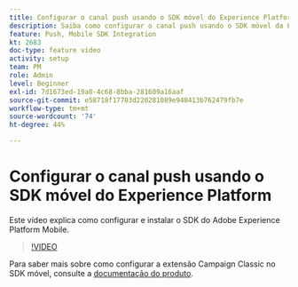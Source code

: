 ```yaml
---
title: Configurar o canal push usando o SDK móvel do Experience Platform
description: Saiba como configurar o canal push usando o SDK móvel da Experience Cloud.
feature: Push, Mobile SDK Integration
kt: 2683
doc-type: feature video
activity: setup
team: PM
role: Admin
level: Beginner
exl-id: 7d1673ed-19a0-4c68-8bba-281609a16aaf
source-git-commit: e58718f17703d220281089e940413b762479fb7e
workflow-type: tm+mt
source-wordcount: '74'
ht-degree: 44%

---
```


# Configurar o canal push usando o SDK móvel do Experience Platform

Este vídeo explica como configurar e instalar o SDK do Adobe Experience Platform Mobile.

>[!VIDEO](https://video.tv.adobe.com/v/27699?quality=12&learn=on)

Para saber mais sobre como configurar a extensão Campaign Classic no SDK móvel, consulte a [documentação do produto](https://github.com/Adobe-Marketing-Cloud/aep-sdks-documentation/blob/master/using-mobile-extensions/adobe-campaignclassic/README.md).
